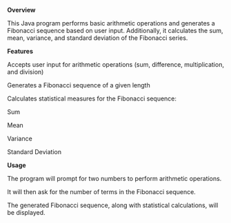 **Overview**

This Java program performs basic arithmetic operations and generates a Fibonacci sequence based on user input. Additionally, it calculates the sum, mean, variance, and standard deviation of the Fibonacci series.

**Features**

Accepts user input for arithmetic operations (sum, difference, multiplication, and division)

Generates a Fibonacci sequence of a given length

Calculates statistical measures for the Fibonacci sequence:

Sum

Mean

Variance

Standard Deviation

**Usage**

The program will prompt for two numbers to perform arithmetic operations.

It will then ask for the number of terms in the Fibonacci sequence.

The generated Fibonacci sequence, along with statistical calculations, will be displayed.
